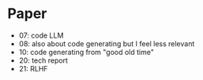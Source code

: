 # Paper

* 07: code LLM
* 08: also about code generating but I feel less relevant 
* 10: code generating from "good old time"
* 20: tech report
* 21: RLHF